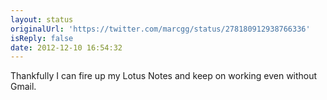 ```yaml
---
layout: status
originalUrl: 'https://twitter.com/marcgg/status/278180912938766336'
isReply: false
date: 2012-12-10 16:54:32
---
```


Thankfully I can fire up my Lotus Notes and keep on working even without Gmail.
